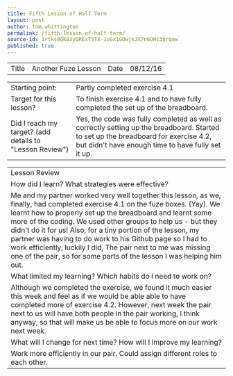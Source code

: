 ```yaml
---
title: Fifth Lesson of Half Term
layout: post
author: tom.whittington
permalink: /fifth-lesson-of-half-term/
source-id: 1rtks8QK8JyQRExTSTX-1uGx1GDwjkJX7n6OHc3brqow
published: true
---
```

<table>
  <tr>
    <td>Title</td>
    <td>Another Fuze Lesson</td>
    <td>Date</td>
    <td>08/12/16</td>
  </tr>
</table>


<table>
  <tr>
    <td>Starting point:</td>
    <td>Partly completed exercise 4.1 </td>
  </tr>
  <tr>
    <td>Target for this lesson?</td>
    <td>To finish exercise 4.1 and to have fully completed the set up of the breadboard.</td>
  </tr>
  <tr>
    <td>Did I reach my target? 
(add details to "Lesson Review")</td>
    <td>Yes, the code was fully completed as well as correctly setting up the breadboard. Started to set up the breadboard for exercise 4.2, but didn't have enough time to have fully set it up. </td>
  </tr>
</table>


<table>
  <tr>
    <td>Lesson Review</td>
  </tr>
  <tr>
    <td>How did I learn? What strategies were effective? </td>
  </tr>
  <tr>
    <td>Me and my partner worked very well together this lesson, as we, finally, had completed exercise 4.1 on the fuze boxes. (Yay). We learnt how to properly set up the breadboard and learnt some more of the coding. We used other groups to help us - but they didn't do it for us! Also, for a tiny portion of the lesson, my partner was having to do work to his Github page so I had to work efficiently, luckily I did, The pair next to me was missing one of the pair, so for some parts of the lesson I was helping him out. </td>
  </tr>
  <tr>
    <td>What limited my learning? Which habits do I need to work on? </td>
  </tr>
  <tr>
    <td>Although we completed the exercise, we found it much easier this week and feel as if we would be able able to have completed more of exercise 4.2. However, next week the pair next to us will have both people in the pair working, I think anyway, so that will make us be able to focus more on our work next week.</td>
  </tr>
  <tr>
    <td>What will I change for next time? How will I improve my learning?</td>
  </tr>
  <tr>
    <td>Work more efficiently in our pair. Could assign different roles to each other.</td>
  </tr>
</table>


